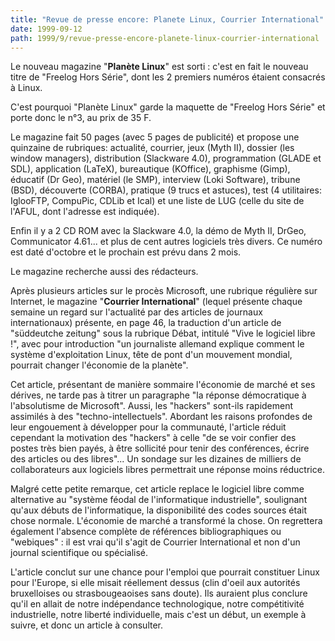 ```yaml
---
title: "Revue de presse encore: Planete Linux, Courrier International"
date: 1999-09-12
path: 1999/9/revue-presse-encore-planete-linux-courrier-international
---
```


<P>Le nouveau magazine "<B>Planète Linux</B>" est sorti : c'est en fait le nouveau
titre de "Freelog Hors Série", dont les 2 premiers numéros étaient
consacrés à Linux.</P>

<P>C'est pourquoi "Planète Linux" garde la maquette de "Freelog Hors Série"
et porte donc le n°3, au prix de 35 F.</P>

<P>Le magazine fait 50 pages (avec 5 pages de publicité) et propose une
quinzaine de rubriques: actualité, courrier, jeux (Myth II), dossier
(les window managers), distribution (Slackware 4.0), programmation (GLADE
et SDL), application (LaTeX), bureautique (KOffice), graphisme (Gimp),
éducatif (Dr Geo), matériel (le SMP), interview (Loki Software), tribune
(BSD), découverte (CORBA), pratique (9 trucs et astuces), test (4
utilitaires: IglooFTP, CompuPic, CDLib et Ical) et une liste de LUG
(celle du site de l'AFUL, dont l'adresse est indiquée).</P>

<P>Enfin il y a 2 CD ROM avec la Slackware 4.0, la démo de Myth II, DrGeo,
Communicator 4.61... et plus de cent autres logiciels très divers.
Ce numéro est daté d'octobre et le prochain est prévu dans 2 mois.</P>

<P>Le magazine recherche aussi des rédacteurs.</P>

<P>Après plusieurs articles sur le procès Microsoft, une rubrique régulière
sur Internet, le magazine "<B>Courrier International</B>" (lequel présente
chaque semaine un regard sur l'actualité par des articles de journaux
internationaux) présente, en page 46, la traduction d'un article
de "süddeutche zeitung" sous la rubrique Débat, intitulé
"Vive le logiciel libre !", avec pour introduction "un journaliste
allemand explique comment le système d'exploitation Linux, tête de pont
d'un mouvement mondial, pourrait changer l'économie de la planète".</P>

<P>Cet article, présentant de manière sommaire l'économie de marché et ses
dérives, ne tarde pas à titrer un paragraphe "la réponse démocratique
à l'absolutisme de Microsoft". Aussi, les "hackers" sont-ils rapidement
assimilés à des "techno-intellectuels". Abordant les raisons profondes
de leur engouement à développer pour la communauté, l'article réduit
cependant la motivation des "hackers" à celle "de se voir confier des
postes très bien payés, à être sollicité pour tenir des conférences,
écrire des articles ou des libres"... Un sondage sur les dizaines de
milliers de collaborateurs aux logiciels libres permettrait une
réponse moins réductrice.</P>

<P>Malgré cette petite remarque, cet article replace le logiciel libre
comme alternative au "système féodal de l'informatique industrielle",
soulignant qu'aux débuts de l'informatique, la disponibilité des
codes sources était chose normale. L'économie de marché a transformé
la chose. On regrettera également l'absence complète de références
bibliographiques ou "webiques" : il est vrai qu'il s'agit de Courrier
International et non d'un journal scientifique ou spécialisé.</P>

<P>L'article conclut sur une chance pour l'emploi que pourrait constituer
Linux pour l'Europe, si elle misait réellement dessus (clin d'oeil aux
autorités bruxelloises ou strasbougeaoises sans doute). Ils auraient
plus conclure qu'il en allait de notre indépendance technologique,
notre compétitivité industrielle, notre liberté individuelle, mais
c'est un début, un exemple à suivre, et donc un article à consulter.</P>


